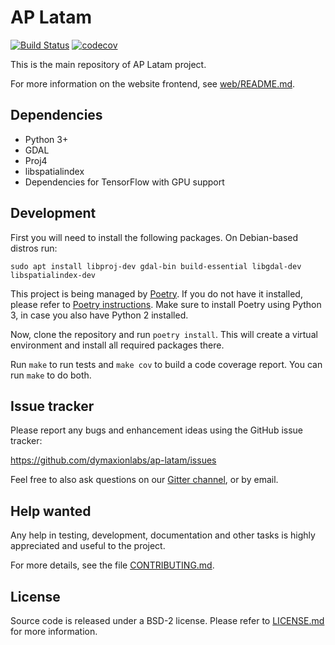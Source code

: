 # AP Latam

[![Build Status](https://travis-ci.org/dymaxionlabs/ap-latam.svg?branch=master)](https://travis-ci.org/dymaxionlabs/ap-latam)
[![codecov](https://codecov.io/gh/dymaxionlabs/ap-latam/branch/master/graph/badge.svg)](https://codecov.io/gh/dymaxionlabs/ap-latam)

This is the main repository of AP Latam project.

For more information on the website frontend, see
[web/README.md](web/README.md).


## Dependencies

* Python 3+
* GDAL
* Proj4
* libspatialindex
* Dependencies for TensorFlow with GPU support


## Development

First you will need to install the following packages.  On Debian-based distros
run:

```
sudo apt install libproj-dev gdal-bin build-essential libgdal-dev libspatialindex-dev
```

This project is being managed by [Poetry](https://github.com/sdispater/poetry).
If you do not have it installed, please refer to [Poetry
instructions](https://github.com/sdispater/poetry#installation).  Make sure to
install Poetry using Python 3, in case you also have Python 2 installed.

Now, clone the repository and run `poetry install`.  This will create a virtual
environment and install all required packages there.

Run `make` to run tests and `make cov` to build a code coverage report. You can
run `make` to do both.


## Issue tracker

Please report any bugs and enhancement ideas using the GitHub issue tracker:

  https://github.com/dymaxionlabs/ap-latam/issues

Feel free to also ask questions on our
[Gitter channel](https://gitter.im/dymaxionlabs/ap-latam), or by email.


## Help wanted

Any help in testing, development, documentation and other tasks is highly
appreciated and useful to the project.

For more details, see the file [CONTRIBUTING.md](CONTRIBUTING.md).


## License

Source code is released under a BSD-2 license.  Please refer to
[LICENSE.md](LICENSE.md) for more information.
